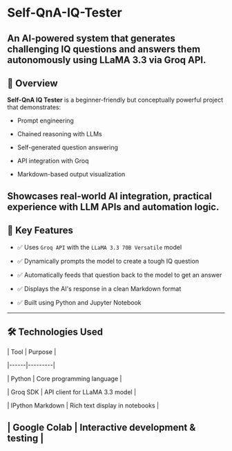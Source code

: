# Self-QnA-IQ-Tester

An AI-powered system that generates challenging IQ questions and answers them autonomously using LLaMA 3.3 via Groq API.
---

## 🚀 Overview

**Self-QnA IQ Tester** is a beginner-friendly but conceptually powerful project that demonstrates:

- Prompt engineering
  
- Chained reasoning with LLMs
  
- Self-generated question answering
  
- API integration with Groq
  
- Markdown-based output visualization

Showcases real-world AI integration, practical experience with LLM APIs and automation logic.
---

## 🎯 Key Features

- ✅ Uses `Groq API` with the `LLaMA 3.3 70B Versatile` model
  
- ✅ Dynamically prompts the model to create a tough IQ question
  
- ✅ Automatically feeds that question back to the model to get an answer
  
- ✅ Displays the AI's response in a clean Markdown format
  
- ✅ Built using Python and Jupyter Notebook
---

## 🛠️ Technologies Used

| Tool | Purpose |

|------|---------|

| Python | Core programming language |

| Groq SDK | API client for LLaMA 3.3 model |

| IPython Markdown | Rich text display in notebooks |

| Google Colab | Interactive development & testing |
---
